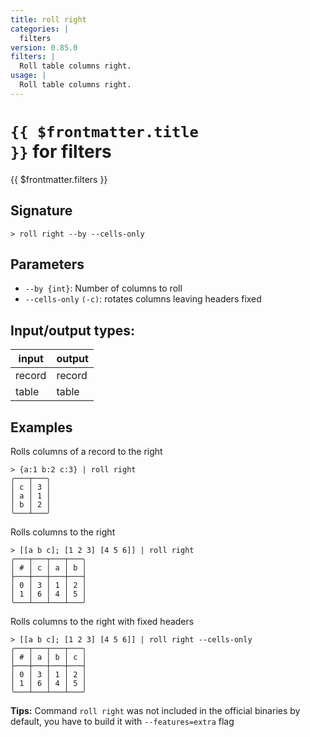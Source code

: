 ```yaml
---
title: roll right
categories: |
  filters
version: 0.85.0
filters: |
  Roll table columns right.
usage: |
  Roll table columns right.
---
```

<!-- This file is automatically generated. Please edit the command in https://github.com/nushell/nushell instead. -->

# <code>{{ $frontmatter.title }}</code> for filters

<div class='command-title'>{{ $frontmatter.filters }}</div>

## Signature

```> roll right --by --cells-only```

## Parameters

 -  `--by {int}`: Number of columns to roll
 -  `--cells-only` `(-c)`: rotates columns leaving headers fixed


## Input/output types:

| input  | output |
| ------ | ------ |
| record | record |
| table  | table  |
## Examples

Rolls columns of a record to the right
```shell
> {a:1 b:2 c:3} | roll right
╭───┬───╮
│ c │ 3 │
│ a │ 1 │
│ b │ 2 │
╰───┴───╯
```

Rolls columns to the right
```shell
> [[a b c]; [1 2 3] [4 5 6]] | roll right
╭───┬───┬───┬───╮
│ # │ c │ a │ b │
├───┼───┼───┼───┤
│ 0 │ 3 │ 1 │ 2 │
│ 1 │ 6 │ 4 │ 5 │
╰───┴───┴───┴───╯

```

Rolls columns to the right with fixed headers
```shell
> [[a b c]; [1 2 3] [4 5 6]] | roll right --cells-only
╭───┬───┬───┬───╮
│ # │ a │ b │ c │
├───┼───┼───┼───┤
│ 0 │ 3 │ 1 │ 2 │
│ 1 │ 6 │ 4 │ 5 │
╰───┴───┴───┴───╯

```


**Tips:** Command `roll right` was not included in the official binaries by default, you have to build it with `--features=extra` flag